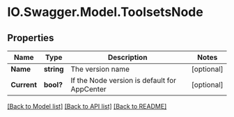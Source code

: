 # IO.Swagger.Model.ToolsetsNode
## Properties

Name | Type | Description | Notes
------------ | ------------- | ------------- | -------------
**Name** | **string** | The version name | [optional] 
**Current** | **bool?** | If the Node version is default for AppCenter | [optional] 

[[Back to Model list]](../README.md#documentation-for-models) [[Back to API list]](../README.md#documentation-for-api-endpoints) [[Back to README]](../README.md)

